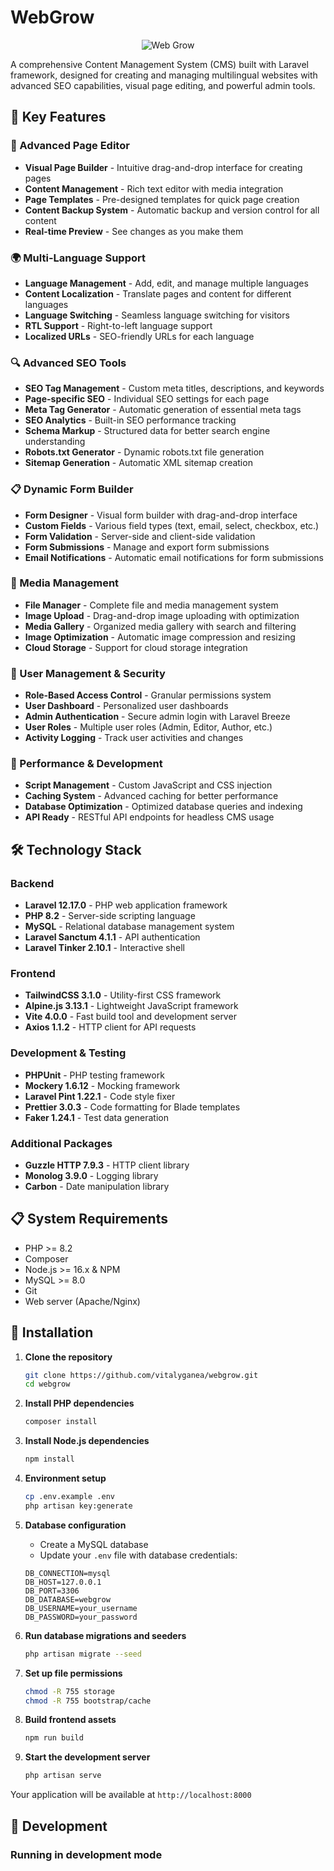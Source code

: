 # WebGrow

<p align="center"><img src="https://i.imgflip.com/ahgny.jpg?a485856" alt="Web Grow"></p>

A comprehensive Content Management System (CMS) built with Laravel framework, designed for creating and managing multilingual websites with advanced SEO capabilities, visual page editing, and powerful admin tools.

## 🌟 Key Features

### 📝 Advanced Page Editor
- **Visual Page Builder** - Intuitive drag-and-drop interface for creating pages
- **Content Management** - Rich text editor with media integration
- **Page Templates** - Pre-designed templates for quick page creation
- **Content Backup System** - Automatic backup and version control for all content
- **Real-time Preview** - See changes as you make them

### 🌍 Multi-Language Support
- **Language Management** - Add, edit, and manage multiple languages
- **Content Localization** - Translate pages and content for different languages
- **Language Switching** - Seamless language switching for visitors
- **RTL Support** - Right-to-left language support
- **Localized URLs** - SEO-friendly URLs for each language

### 🔍 Advanced SEO Tools
- **SEO Tag Management** - Custom meta titles, descriptions, and keywords
- **Page-specific SEO** - Individual SEO settings for each page
- **Meta Tag Generator** - Automatic generation of essential meta tags
- **SEO Analytics** - Built-in SEO performance tracking
- **Schema Markup** - Structured data for better search engine understanding
- **Robots.txt Generator** - Dynamic robots.txt file generation
- **Sitemap Generation** - Automatic XML sitemap creation

### 📋 Dynamic Form Builder
- **Form Designer** - Visual form builder with drag-and-drop interface
- **Custom Fields** - Various field types (text, email, select, checkbox, etc.)
- **Form Validation** - Server-side and client-side validation
- **Form Submissions** - Manage and export form submissions
- **Email Notifications** - Automatic email notifications for form submissions

### 📁 Media Management
- **File Manager** - Complete file and media management system
- **Image Upload** - Drag-and-drop image uploading with optimization
- **Media Gallery** - Organized media gallery with search and filtering
- **Image Optimization** - Automatic image compression and resizing
- **Cloud Storage** - Support for cloud storage integration

### 👥 User Management & Security
- **Role-Based Access Control** - Granular permissions system
- **User Dashboard** - Personalized user dashboards
- **Admin Authentication** - Secure admin login with Laravel Breeze
- **User Roles** - Multiple user roles (Admin, Editor, Author, etc.)
- **Activity Logging** - Track user activities and changes

### 🚀 Performance & Development
- **Script Management** - Custom JavaScript and CSS injection
- **Caching System** - Advanced caching for better performance
- **Database Optimization** - Optimized database queries and indexing
- **API Ready** - RESTful API endpoints for headless CMS usage

## 🛠 Technology Stack

### Backend
- **Laravel 12.17.0** - PHP web application framework
- **PHP 8.2** - Server-side scripting language
- **MySQL** - Relational database management system
- **Laravel Sanctum 4.1.1** - API authentication
- **Laravel Tinker 2.10.1** - Interactive shell

### Frontend
- **TailwindCSS 3.1.0** - Utility-first CSS framework
- **Alpine.js 3.13.1** - Lightweight JavaScript framework
- **Vite 4.0.0** - Fast build tool and development server
- **Axios 1.1.2** - HTTP client for API requests

### Development & Testing
- **PHPUnit** - PHP testing framework
- **Mockery 1.6.12** - Mocking framework
- **Laravel Pint 1.22.1** - Code style fixer
- **Prettier 3.0.3** - Code formatting for Blade templates
- **Faker 1.24.1** - Test data generation

### Additional Packages
- **Guzzle HTTP 7.9.3** - HTTP client library
- **Monolog 3.9.0** - Logging library
- **Carbon** - Date manipulation library

## 📋 System Requirements

- PHP >= 8.2
- Composer
- Node.js >= 16.x & NPM
- MySQL >= 8.0
- Git
- Web server (Apache/Nginx)

## 🚀 Installation

1. **Clone the repository**
   ```bash
   git clone https://github.com/vitalyganea/webgrow.git
   cd webgrow
   ```

2. **Install PHP dependencies**
   ```bash
   composer install
   ```

3. **Install Node.js dependencies**
   ```bash
   npm install
   ```

4. **Environment setup**
   ```bash
   cp .env.example .env
   php artisan key:generate
   ```

5. **Database configuration**
    - Create a MySQL database
    - Update your `.env` file with database credentials:
   ```env
   DB_CONNECTION=mysql
   DB_HOST=127.0.0.1
   DB_PORT=3306
   DB_DATABASE=webgrow
   DB_USERNAME=your_username
   DB_PASSWORD=your_password
   ```

6. **Run database migrations and seeders**
   ```bash
   php artisan migrate --seed
   ```

7. **Set up file permissions**
   ```bash
   chmod -R 755 storage
   chmod -R 755 bootstrap/cache
   ```

8. **Build frontend assets**
   ```bash
   npm run build
   ```

9. **Start the development server**
   ```bash
   php artisan serve
   ```

Your application will be available at `http://localhost:8000`

## 🔧 Development

### Running in development mode
